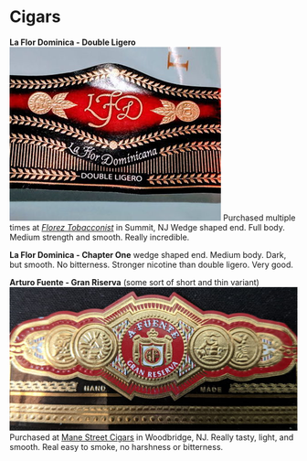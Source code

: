 # Cigars

**La Flor Dominica - Double Ligero**
![](../images/lfd_double_ligero.jpg) 
Purchased multiple times at *[Florez Tobacconist](http://www.floreztobacconistnj.com/)* in Summit, NJ
Wedge shaped end. Full body. Medium strength and smooth. Really incredible.

**La Flor Dominica - Chapter One** wedge shaped end. Medium body. Dark, but smooth. No bitterness. Stronger nicotine than double ligero. Very good.

**Arturo Fuente - Gran Riserva** (some sort of short and thin variant)
![a_fuente_gran_reserva.jpg](../images/a_fuente_gran_reserva.jpg)
Purchased at [Mane Street Cigars](https://manestreetcigars.com/) in Woodbridge, NJ.
Really tasty, light, and smooth. Real easy to smoke, no harshness or bitterness.
